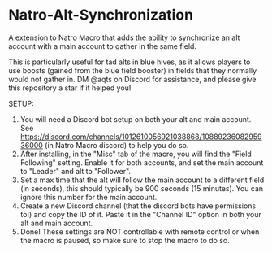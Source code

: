 # Natro-Alt-Synchronization
A extension to Natro Macro that adds the ability to synchronize an alt account with a main account to gather in the same field.

This is particularly useful for tad alts in blue hives, as it allows players to use boosts (gained from the blue field booster) in fields that they normally would not gather in.
DM @aqts on Discord for assistance, and please give this repository a star if it helped you!

SETUP:
1. You will need a Discord bot setup on both your alt and main account. See https://discord.com/channels/1012610056921038868/1088923608295936000 (in Natro Macro discord) to help you do so.
2. After installing, in the "Misc" tab of the macro, you will find the "Field Following" setting. Enable it for both accounts, and set the main account to "Leader" and alt to "Follower".
3. Set a max time that the alt will follow the main account to a different field (in seconds), this should typically be 900 seconds (15 minutes). You can ignore this number for the main account.
4. Create a new Discord channel (that the discord bots have permissions to!) and copy the ID of it. Paste it in the "Channel ID" option in both your alt and main account.
5. Done! These settings are NOT controllable with remote control or when the macro is paused, so make sure to stop the macro to do so.
